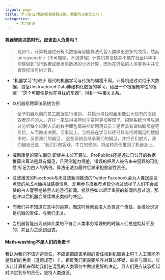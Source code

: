 ```yaml
---
layout: page
title: 学习笔记/我的机器替我决策，我要为决策负责吗？
categories:
     - 学习笔记
---
```


#### 机器智能决策时代，应该由人负责吗？
>现如今，计算机通过分析大数据与智能算法代替人类做出更多的决策，然而unreasonable（不可理喻，不讲道理）计算机算法缺并不能在社会科学中能够做到飞行数据或者桥梁数据的分析计算，因为在混乱的人类事务中并无客观标准可供计算。

*  “机器学习”的进步
现代的机器学习与传统的编程不同，计算机通过对给予大数据，包括Unstructured Data非结构化数据的学习，给出一个根据概率性的答案：“这个可能像是你在寻找的东西”，得到一种相关关系。

*  以机器招聘算法系统为例
>给予机器以前的员工数据进行培训， 并指示寻找和雇用像公司现有的高绩效者这样的人。这样一来显得招聘似乎变得更加客观了。招聘系统也可以通过分析每个应聘人员的数字面包屑来推断聘用该员工是否具有诸如抑郁症等风险，从而做出决策。但事实上，当机器在学习以往已具有招聘偏见的数据中时，反馈我们的偏见， 这些系统会继承我们的偏见，并把它们放大，我们骗自己说：“我们只做客观，中立的预测。将这种责任推到了机器身上。

*  威斯康星的算法偏见
即使并未公开算法，ProPublica还是通过已公开的数据推算出算法是具有偏见，且预测能力很差，错误的把黑人被告未来犯罪的可能性 标记为白人的两倍。算法无法为最终后果承担悲剧性责任。

*  过滤推流的Facebook与未过滤新闻推流的Twitter
Facebook会为人推送朋友点赞的ALS冰桶挑战慈善信息，却用参与度推荐点赞分析过滤掉了人们不会点赞的白人警察枪杀黑人的游行新闻。机器将如此艰涩重要的新闻信息过滤，那也许以后机器会继续做出类似的决定。

*  而我们并不知道它其中的运算，而这时候就会没人负责这个责任，会推脱说这是机器的责任，与我们无关。

* 当机器智能出现诸如此类的不符合人类事务常理的的时候人们总是始料不及的，并且为之感到沮丧。

#### Math-washing不是人们的免责卡
我认为我们不该逃避责任，不应该把应该承担的责任推到机器身上吧？人工智能不是我们的免责（道德规范）卡。相反我们更需要培养对算法怀疑，审查与调查。应该让计算机来帮助我们在混乱的人类事务中做出更好的决定，且人们更应该承担起对决定判断的责任，坚持人类道德。
